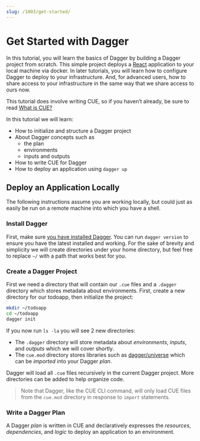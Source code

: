 ```yaml
---
slug: /1003/get-started/
---
```


# Get Started with Dagger

In this tutorial, you will learn the basics of Dagger by building a Dagger project from scratch. This simple
project deploys a [React](https://reactjs.org/) application to your local machine via docker. In later tutorials,
you will learn how to configure Dagger to deploy to your infrastructure. And, for advanced users,
how to share access to your infrastructure in the same way that we share access to ours now.

This tutorial does involve writing CUE, so if you haven&rsquo;t already, be sure to read [What is CUE?](../introduction/1005-what_is_cue.md)

In this tutorial we will learn:

- How to initialize and structure a Dagger project
- About Dagger concepts such as
  - the plan
  - environments
  - inputs and outputs
- How to write CUE for Dagger
- How to deploy an application using `dagger up`

## Deploy an Application Locally

The following instructions assume you are working locally, but could just as easily be run on a remote
machine into which you have a shell.

### Install Dagger

First, make sure [you have installed Dagger](../1001-install.md). You can run `dagger version` to ensure
you have the latest installed and working. For the sake of brevity and simplicity we will create directories under
your home directory, but feel free to replace `~/` with a path that works best for you.

### Create a Dagger Project

First we need a directory that will contain our `.cue` files and a `.dagger` directory which stores metadata about environments. First, create a new directory for our todoapp, then initialize the project:

```bash
mkdir ~/todoapp
cd ~/todoapp
dagger init
```

If you now run `ls -la` you will see 2 new directories:

- The `.dagger` directory will store metadata about _environments_, _inputs_, and _outputs_ which we will cover shortly.
- The `cue.mod` directory stores libraries such as [dagger/universe](https://github.com/dagger/universe) which can be _imported_ into your Dagger _plan_.

Dagger will load all `.cue` files recursively in the current Dagger project. More directories can be added to help organize code.

> Note that Dagger, like the CUE CLI command, will only load CUE files from the `cue.mod` directory in response to `import` statements.

### Write a Dagger Plan

A Dagger _plan_ is written in CUE and declaratively expresses the _resources_, _dependencies_, and _logic_ to deploy an application to an environment.
